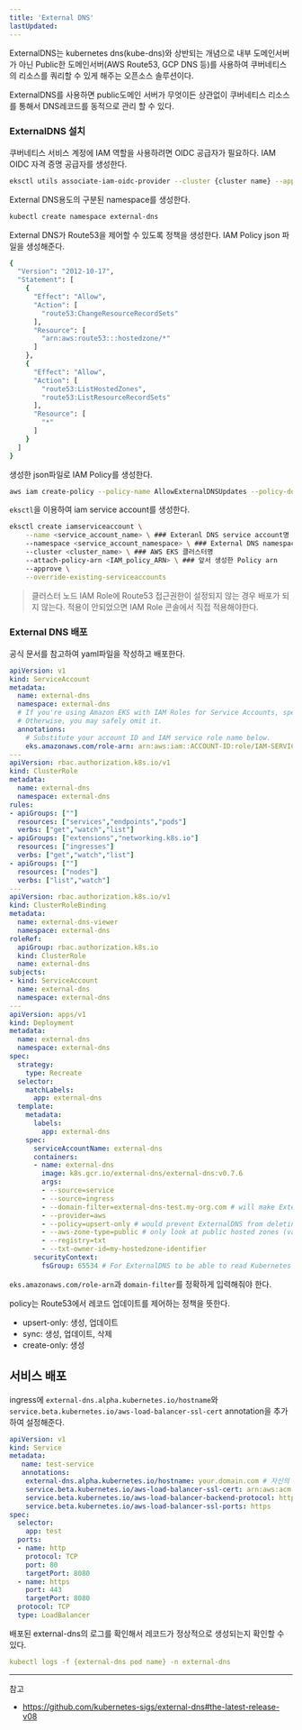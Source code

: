 ```yaml
---
title: 'External DNS'
lastUpdated: 
---
```


ExternalDNS는 kubernetes dns(kube-dns)와 상반되는 개념으로 내부 도메인서버가 아닌 Public한 도메인서버(AWS Route53, GCP DNS 등)를 사용하여 쿠버네티스의 리소스를 쿼리할 수 있게 해주는 오픈소스 솔루션이다.

ExternalDNS를 사용하면 public도메인 서버가 무엇이든 상관없이 쿠버네티스 리소스를 통해서 DNS레코드를 동적으로 관리 할 수 있다. 

### ExternalDNS 설치

쿠버네티스 서비스 계정에 IAM 역할을 사용하려면 OIDC 공급자가 필요하다. IAM OIDC 자격 증명 공급자를 생성한다.

```bash
eksctl utils associate-iam-oidc-provider --cluster {cluster name} --approve
```

External DNS용도의 구분된 namespace를 생성한다.

```bash
kubectl create namespace external-dns
```

External DNS가 Route53을 제어할 수 있도록 정책을 생성한다. IAM Policy json 파일을 생성해준다.

```bash
{
  "Version": "2012-10-17",
  "Statement": [
    {
      "Effect": "Allow",
      "Action": [
        "route53:ChangeResourceRecordSets"
      ],
      "Resource": [
        "arn:aws:route53:::hostedzone/*"
      ]
    },
    {
      "Effect": "Allow",
      "Action": [
        "route53:ListHostedZones",
        "route53:ListResourceRecordSets"
      ],
      "Resource": [
        "*"
      ]
    }
  ]
}
```

생성한 json파일로 IAM Policy를 생성한다.

```bash
aws iam create-policy --policy-name AllowExternalDNSUpdates --policy-document file://{json file name}.
```

`eksctl`을 이용하여 iam service account를 생성한다.

```bash
eksctl create iamserviceaccount \
    --name <service_account_name> \ ### Exteranl DNS service account명 = external-dns
    --namespace <service_account_namespace> \ ### External DNS namespace명 = external-dns
    --cluster <cluster_name> \ ### AWS EKS 클러스터명
    --attach-policy-arn <IAM_policy_ARN> \ ### 앞서 생성한 Policy arn
    --approve \
    --override-existing-serviceaccounts
```

> 클러스터 노드 IAM Role에 Route53 접근권한이 설정되지 않는 경우 배포가 되지 않는다. 적용이 안되었으면 IAM Role 콘솔에서 직접 적용해야한다.

### External DNS 배포

공식 문서를 참고하여 yaml파일을 작성하고 배포한다.

```yaml
apiVersion: v1
kind: ServiceAccount
metadata:
  name: external-dns
  namespace: external-dns
  # If you're using Amazon EKS with IAM Roles for Service Accounts, specify the following annotation.
  # Otherwise, you may safely omit it.
  annotations:
    # Substitute your account ID and IAM service role name below.
    eks.amazonaws.com/role-arn: arn:aws:iam::ACCOUNT-ID:role/IAM-SERVICE-ROLE-NAME
---
apiVersion: rbac.authorization.k8s.io/v1
kind: ClusterRole
metadata:
  name: external-dns
  namespace: external-dns
rules:
- apiGroups: [""]
  resources: ["services","endpoints","pods"]
  verbs: ["get","watch","list"]
- apiGroups: ["extensions","networking.k8s.io"]
  resources: ["ingresses"]
  verbs: ["get","watch","list"]
- apiGroups: [""]
  resources: ["nodes"]
  verbs: ["list","watch"]
---
apiVersion: rbac.authorization.k8s.io/v1
kind: ClusterRoleBinding
metadata:
  name: external-dns-viewer
  namespace: external-dns
roleRef:
  apiGroup: rbac.authorization.k8s.io
  kind: ClusterRole
  name: external-dns
subjects:
- kind: ServiceAccount
  name: external-dns
  namespace: external-dns
---
apiVersion: apps/v1
kind: Deployment
metadata:
  name: external-dns
  namespace: external-dns
spec:
  strategy:
    type: Recreate
  selector:
    matchLabels:
      app: external-dns
  template:
    metadata:
      labels:
        app: external-dns
    spec:
      serviceAccountName: external-dns
      containers:
      - name: external-dns
        image: k8s.gcr.io/external-dns/external-dns:v0.7.6
        args:
        - --source=service
        - --source=ingress
        - --domain-filter=external-dns-test.my-org.com # will make ExternalDNS see only the hosted zones matching provided domain, omit to process all available hosted zones
        - --provider=aws
        - --policy=upsert-only # would prevent ExternalDNS from deleting any records, omit to enable full synchronization
        - --aws-zone-type=public # only look at public hosted zones (valid values are public, private or no value for both)
        - --registry=txt
        - --txt-owner-id=my-hostedzone-identifier
      securityContext:
        fsGroup: 65534 # For ExternalDNS to be able to read Kubernetes and AWS token files
```

`eks.amazonaws.com/role-arn`과 `domain-filter`를 정확하게 입력해줘야 한다.

policy는 Route53에서 레코드 업데이트를 제어하는 정책을 뜻한다.

- upsert-only: 생성, 업데이트
- sync: 생성, 업데이트, 삭제
- create-only: 생성

## 서비스 배포

ingress에 `external-dns.alpha.kubernetes.io/hostname`와 `service.beta.kubernetes.io/aws-load-balancer-ssl-cert` annotation을 추가하여 설정해준다.

```yaml
apiVersion: v1
kind: Service
metadata:
   name: test-service
   annotations:
    external-dns.alpha.kubernetes.io/hostname: your.domain.com # 자신의 domain
    service.beta.kubernetes.io/aws-load-balancer-ssl-cert: arn:aws:acm:ap-northeast-2:{accountId}:certificate/{} # ssl cert의 arn
    service.beta.kubernetes.io/aws-load-balancer-backend-protocol: http
    service.beta.kubernetes.io/aws-load-balancer-ssl-ports: https
spec:
  selector:
    app: test
  ports:
  - name: http
	protocol: TCP
	port: 80
	targetPort: 8080
  - name: https
	port: 443
	targetPort: 8080
  protocol: TCP
  type: LoadBalancer
```

배포된 external-dns의 로그를 확인해서 레코드가 정상적으로 생성되는지 확인할 수 있다.

```yaml
kubectl logs -f {external-dns pod name} -n external-dns
```

---
참고
- https://github.com/kubernetes-sigs/external-dns#the-latest-release-v08